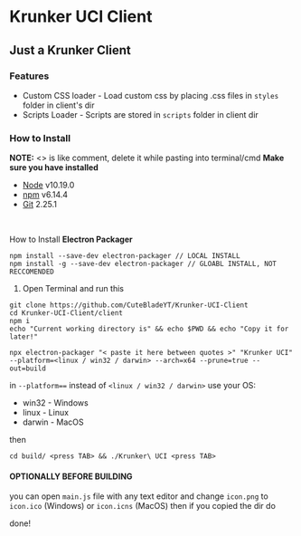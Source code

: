 # Krunker UCI Client
## Just a Krunker Client

### Features
- Custom CSS loader - Load custom css by placing .css files in `styles` folder in client's dir
- Scripts Loader - Scripts are stored in `scripts` folder in client dir

### How to Install
**NOTE:** <> is like comment, delete it while pasting into terminal/cmd
**Make sure you have installed**
- [Node](https://nodejs.org/en/download/) v10.19.0
- [npm](https://www.npmjs.com/) v6.14.4
- [Git](https://git-scm.com/downloads) 2.25.1

<br>

How to Install **Electron Packager**
```
npm install --save-dev electron-packager // LOCAL INSTALL
npm install -g --save-dev electron-packager // GLOABL INSTALL, NOT RECCOMENDED
```

1. Open Terminal and run this
```
git clone https://github.com/CuteBladeYT/Krunker-UCI-Client
cd Krunker-UCI-Client/client
npm i
echo "Current working directory is" && echo $PWD && echo "Copy it for later!"
```
```
npx electron-packager "< paste it here between quotes >" "Krunker UCI" --platform=<linux / win32 / darwin> --arch=x64 --prune=true --out=build
```
in `--platform==` instead of `<linux / win32 / darwin>` use your OS:
- win32 - Windows
- linux - Linux
- darwin - MacOS

then
```
cd build/ <press TAB> && ./Krunker\ UCI <press TAB>
```

#### OPTIONALLY BEFORE BUILDING
you can open `main.js` file with any text editor and change `icon.png` to `icon.ico` (Windows) or `icon.icns` (MacOS)
then if you copied the dir do

done!
